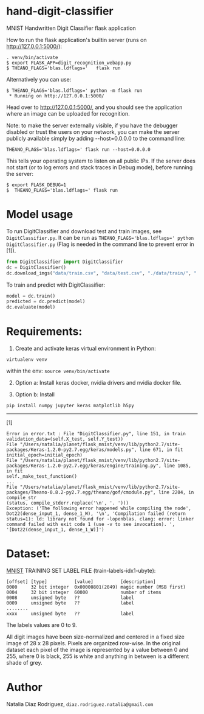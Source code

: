 # hand-digit-classifier

MNIST Handwritten Digit Classifier flask application 



How to run the flask application's builtin server (runs on http://127.0.0.1:5000/):


```
. venv/bin/activate
$ export FLASK_APP=digit_recognition_webapp.py
$ THEANO_FLAGS='blas.ldflags='   flask run
```

Alternatively you can use:

```
$ THEANO_FLAGS='blas.ldflags=' python -m flask run
 * Running on http://127.0.0.1:5000/
 ```

Head over to http://127.0.0.1:5000/, and you should see the application where an image can be uploaded for recognition.

Note: to make the server externally visible, if you have the debugger disabled or trust the users on your network, you can make the server publicly available simply by adding --host=0.0.0.0 to the command line:

```
THEANO_FLAGS='blas.ldflags=' flask run --host=0.0.0.0
```

This tells your operating system to listen on all public IPs. If the server does not start (or to log errors and stack traces in Debug mode), before running the server:

```
$ export FLASK_DEBUG=1
$  THEANO_FLAGS='blas.ldflags=' flask run
```


# Model usage


To run DigitClassifier and download test and train images, see `DigitClassifier.py`. It can be run as `THEANO_FLAGS='blas.ldflags=' python DigitClassifier.py`  (Flag is needed in the command line to prevent error in [1]).

```python
from DigitClassifier import DigitClassifier
dc = DigitClassifier()
dc.download_imgs("data/train.csv", "data/test.csv", "./data/train/", "./data/test/")
```
To train and predict with DigitClassifier:

```python
model = dc.train()
predicted = dc.predict(model)
dc.evaluate(model)
```



# Requirements:
1. Create and activate keras virtual environment in Python:

```
virtualenv venv
```



within the env: `source venv/bin/activate`


2. Option a: Install keras docker, nvidia drivers and nvidia docker file.

2. Option b: Install
```
pip install numpy jupyter keras matplotlib h5py
```


---


[1]


```
Error in error.txt : File "DigitClassifier.py", line 151, in train
validation_data=(self.X_test, self.Y_test))
File "/Users/natalia/planet/flask_mnist/venv/lib/python2.7/site-packages/Keras-1.2.0-py2.7.egg/keras/models.py", line 671, in fit
initial_epoch=initial_epoch)
File "/Users/natalia/planet/flask_mnist/venv/lib/python2.7/site-packages/Keras-1.2.0-py2.7.egg/keras/engine/training.py", line 1085, in fit
self._make_test_function()
...
File "/Users/natalia/planet/flask_mnist/venv/lib/python2.7/site-packages/Theano-0.8.2-py2.7.egg/theano/gof/cmodule.py", line 2204, in compile_str
(status, compile_stderr.replace('\n', '. ')))
Exception: ('The following error happened while compiling the node', Dot22(dense_input_1, dense_1_W), '\n', 'Compilation failed (return status=1): ld: library not found for -lopenblas. clang: error: linker command failed with exit code 1 (use -v to see invocation). ', '[Dot22(dense_input_1, dense_1_W)]')
```


# Dataset:
[MNIST](http://yann.lecun.com/exdb/mnist/) TRAINING SET LABEL FILE (train-labels-idx1-ubyte):

```
[offset] [type]          [value]          [description]
0000     32 bit integer  0x00000801(2049) magic number (MSB first)
0004     32 bit integer  60000            number of items
0008     unsigned byte   ??               label
0009     unsigned byte   ??               label
........
xxxx     unsigned byte   ??               label
```

The labels values are 0 to 9.

All digit images have been size-normalized and centered in a fixed size image of 28 x 28 pixels. Pixels are organized row-wise. In the original dataset each pixel of the image is represented by a value between 0 and 255, where 0 is black, 255 is white and anything in between is a different shade of grey.


# Author

Natalia Diaz Rodriguez, ```diaz.rodriguez.natalia@gmail.com```
